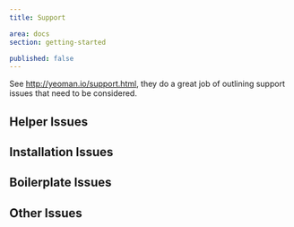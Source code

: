 ```yaml
---
title: Support

area: docs
section: getting-started

published: false
---
```



See http://yeoman.io/support.html, they do a great job of outlining support issues that need to be considered.


## Helper Issues

## Installation Issues

## Boilerplate Issues

## Other Issues